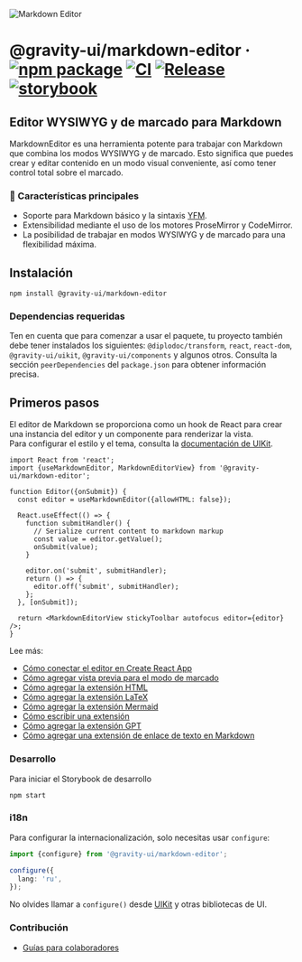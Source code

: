 ![Markdown Editor](https://github.com/user-attachments/assets/0b4e5f65-54cf-475f-9c68-557a4e9edb46)

# @gravity-ui/markdown-editor &middot; [![npm package](https://img.shields.io/npm/v/@gravity-ui/markdown-editor)](https://www.npmjs.com/package/@gravity-ui/markdown-editor) [![CI](https://img.shields.io/github/actions/workflow/status/gravity-ui/markdown-editor/ci.yml?branch=main&label=CI)](https://github.com/gravity-ui/markdown-editor/actions/workflows/ci.yml?query=branch:main) [![Release](https://img.shields.io/github/actions/workflow/status/gravity-ui/markdown-editor/release.yml?branch=main&label=Release)](https://github.com/gravity-ui/markdown-editor/actions/workflows/release.yml?query=branch:main) [![storybook](https://img.shields.io/badge/Storybook-deployed-ff4685)](https://preview.gravity-ui.com/md-editor/)

## Editor WYSIWYG y de marcado para Markdown

MarkdownEditor es una herramienta potente para trabajar con Markdown que combina los modos WYSIWYG y de marcado. Esto significa que puedes crear y editar contenido en un modo visual conveniente, así como tener control total sobre el marcado.

### 🔧 Características principales

- Soporte para Markdown básico y la sintaxis [YFM](https://ydocs.tech).
- Extensibilidad mediante el uso de los motores ProseMirror y CodeMirror.
- La posibilidad de trabajar en modos WYSIWYG y de marcado para una flexibilidad máxima.

## Instalación

```shell
npm install @gravity-ui/markdown-editor
```

### Dependencias requeridas

Ten en cuenta que para comenzar a usar el paquete, tu proyecto también debe tener instalados los siguientes: `@diplodoc/transform`, `react`, `react-dom`, `@gravity-ui/uikit`, `@gravity-ui/components` y algunos otros. Consulta la sección `peerDependencies` del `package.json` para obtener información precisa.

## Primeros pasos

El editor de Markdown se proporciona como un hook de React para crear una instancia del editor y un componente para renderizar la vista.\
Para configurar el estilo y el tema, consulta la [documentación de UIKit](https://github.com/gravity-ui/uikit?tab=readme-ov-file#styles).

```tsx
import React from 'react';
import {useMarkdownEditor, MarkdownEditorView} from '@gravity-ui/markdown-editor';

function Editor({onSubmit}) {
  const editor = useMarkdownEditor({allowHTML: false});

  React.useEffect(() => {
    function submitHandler() {
      // Serialize current content to markdown markup
      const value = editor.getValue();
      onSubmit(value);
    }

    editor.on('submit', submitHandler);
    return () => {
      editor.off('submit', submitHandler);
    };
  }, [onSubmit]);

  return <MarkdownEditorView stickyToolbar autofocus editor={editor} />;
}
```
Lee más:
- [Cómo conectar el editor en Create React App](https://preview.gravity-ui.com/md-editor/?path=/docs/docs-getting-started-create-react-app--docs)
- [Cómo agregar vista previa para el modo de marcado](https://preview.gravity-ui.com/md-editor/?path=/docs/docs-getting-started-preview--docs)
- [Cómo agregar la extensión HTML](https://preview.gravity-ui.com/md-editor/?path=/docs/docs-extensions-html-block--docs)
- [Cómo agregar la extensión LaTeX](https://preview.gravity-ui.com/md-editor/?path=/docs/docs-extensions-latex-extension--docs)
- [Cómo agregar la extensión Mermaid](https://preview.gravity-ui.com/md-editor/?path=/docs/docs-extensions-mermaid-extension--docs)
- [Cómo escribir una extensión](https://preview.gravity-ui.com/md-editor/?path=/docs/docs-develop-extension-creation--docs)
- [Cómo agregar la extensión GPT](https://preview.gravity-ui.com/md-editor/?path=/docs/docs-extensions-gpt--docs)
- [Cómo agregar una extensión de enlace de texto en Markdown](https://preview.gravity-ui.com/md-editor/?path=/docs/docs-develop-extension-with-popup--docs)

### Desarrollo
Para iniciar el Storybook de desarrollo

```shell
npm start
```


### i18n

Para configurar la internacionalización, solo necesitas usar `configure`:

```typescript
import {configure} from '@gravity-ui/markdown-editor';

configure({
  lang: 'ru',
});
```

No olvides llamar a `configure()` desde [UIKit](https://github.com/gravity-ui/uikit?tab=readme-ov-file#i18n) y otras bibliotecas de UI.

### Contribución

- [Guías para colaboradores](https://preview.gravity-ui.com/md-editor/?path=/docs/docs-contributing--docs)